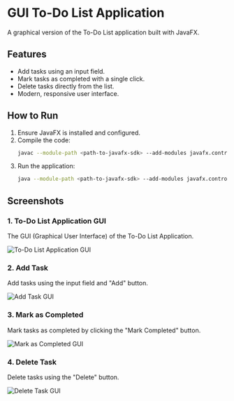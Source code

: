 
# GUI To-Do List Application

A graphical version of the To-Do List application built with JavaFX.

## Features
- Add tasks using an input field.
- Mark tasks as completed with a single click.
- Delete tasks directly from the list.
- Modern, responsive user interface.

## How to Run
1. Ensure JavaFX is installed and configured.
2. Compile the code:
   ```bash
   javac --module-path <path-to-javafx-sdk> --add-modules javafx.controls ToDoListGUI.java
   ```
3. Run the application:
   ```bash
   java --module-path <path-to-javafx-sdk> --add-modules javafx.controls ToDoListGUI
   ```
   
## Screenshots

### 1. To-Do List Application GUI
The GUI (Graphical User Interface) of the To-Do List Application.

![To-Do List Application GUI](https://github.com/user-attachments/assets/718a2103-dbc0-4ac4-b61a-1acfd54dc9b8)

### 2. Add Task
Add tasks using the input field and "Add" button.

![Add Task GUI](https://github.com/user-attachments/assets/371a7d78-5dd1-4158-ae3d-3f854bfd477c)

### 3. Mark as Completed
Mark tasks as completed by clicking the "Mark Completed" button.

![Mark as Completed GUI](https://github.com/user-attachments/assets/5cd06d42-3f60-4449-b48d-5db399ca7648)

### 4. Delete Task
Delete tasks using the "Delete" button.

![Delete Task GUI](https://github.com/user-attachments/assets/d74b8bb5-63b3-4e74-924c-d77338eb523c)

